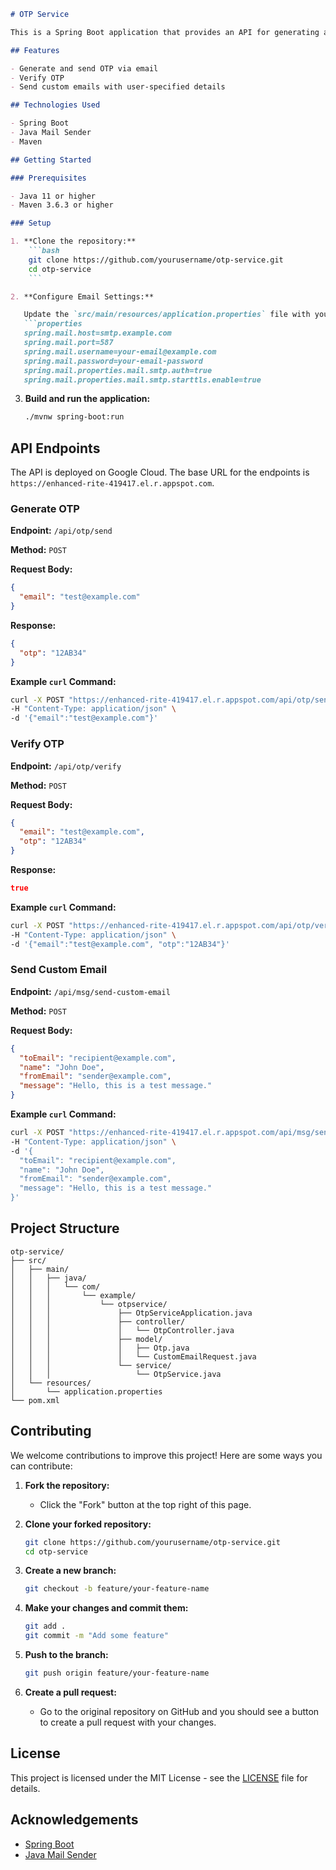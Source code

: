 
```markdown
# OTP Service

This is a Spring Boot application that provides an API for generating and verifying OTPs (One-Time Passwords) and sending custom emails. The OTP format consists of two numbers, followed by two capital letters, and then two more numbers (e.g., `12AB34`).

## Features

- Generate and send OTP via email
- Verify OTP
- Send custom emails with user-specified details

## Technologies Used

- Spring Boot
- Java Mail Sender
- Maven

## Getting Started

### Prerequisites

- Java 11 or higher
- Maven 3.6.3 or higher

### Setup

1. **Clone the repository:**
    ```bash
    git clone https://github.com/yourusername/otp-service.git
    cd otp-service
    ```

2. **Configure Email Settings:**

   Update the `src/main/resources/application.properties` file with your email server settings:
   ```properties
   spring.mail.host=smtp.example.com
   spring.mail.port=587
   spring.mail.username=your-email@example.com
   spring.mail.password=your-email-password
   spring.mail.properties.mail.smtp.auth=true
   spring.mail.properties.mail.smtp.starttls.enable=true
   ```

3. **Build and run the application:**
    ```bash
    ./mvnw spring-boot:run
    ```

## API Endpoints

The API is deployed on Google Cloud. The base URL for the endpoints is `https://enhanced-rite-419417.el.r.appspot.com`.

### Generate OTP

**Endpoint:** `/api/otp/send`

**Method:** `POST`

**Request Body:**
```json
{
  "email": "test@example.com"
}
```

**Response:**
```json
{
  "otp": "12AB34"
}
```

**Example `curl` Command:**
```bash
curl -X POST "https://enhanced-rite-419417.el.r.appspot.com/api/otp/send" \
-H "Content-Type: application/json" \
-d '{"email":"test@example.com"}'
```

### Verify OTP

**Endpoint:** `/api/otp/verify`

**Method:** `POST`

**Request Body:**
```json
{
  "email": "test@example.com",
  "otp": "12AB34"
}
```

**Response:**
```json
true
```

**Example `curl` Command:**
```bash
curl -X POST "https://enhanced-rite-419417.el.r.appspot.com/api/otp/verify" \
-H "Content-Type: application/json" \
-d '{"email":"test@example.com", "otp":"12AB34"}'
```

### Send Custom Email

**Endpoint:** `/api/msg/send-custom-email`

**Method:** `POST`

**Request Body:**
```json
{
  "toEmail": "recipient@example.com",
  "name": "John Doe",
  "fromEmail": "sender@example.com",
  "message": "Hello, this is a test message."
}
```

**Example `curl` Command:**
```bash
curl -X POST "https://enhanced-rite-419417.el.r.appspot.com/api/msg/send-custom-email" \
-H "Content-Type: application/json" \
-d '{
  "toEmail": "recipient@example.com",
  "name": "John Doe",
  "fromEmail": "sender@example.com",
  "message": "Hello, this is a test message."
}'
```

## Project Structure

```
otp-service/
├── src/
│   ├── main/
│   │   ├── java/
│   │   │   └── com/
│   │   │       └── example/
│   │   │           └── otpservice/
│   │   │               ├── OtpServiceApplication.java
│   │   │               ├── controller/
│   │   │               │   └── OtpController.java
│   │   │               ├── model/
│   │   │               │   ├── Otp.java
│   │   │               │   └── CustomEmailRequest.java
│   │   │               └── service/
│   │   │                   └── OtpService.java
│   └── resources/
│       └── application.properties
└── pom.xml
```

## Contributing

We welcome contributions to improve this project! Here are some ways you can contribute:

1. **Fork the repository:**
    - Click the "Fork" button at the top right of this page.

2. **Clone your forked repository:**
    ```bash
    git clone https://github.com/yourusername/otp-service.git
    cd otp-service
    ```

3. **Create a new branch:**
    ```bash
    git checkout -b feature/your-feature-name
    ```

4. **Make your changes and commit them:**
    ```bash
    git add .
    git commit -m "Add some feature"
    ```

5. **Push to the branch:**
    ```bash
    git push origin feature/your-feature-name
    ```

6. **Create a pull request:**
    - Go to the original repository on GitHub and you should see a button to create a pull request with your changes.

## License

This project is licensed under the MIT License - see the [LICENSE](LICENSE) file for details.

## Acknowledgements

- [Spring Boot](https://spring.io/projects/spring-boot)
- [Java Mail Sender](https://javaee.github.io/javamail/)
```
